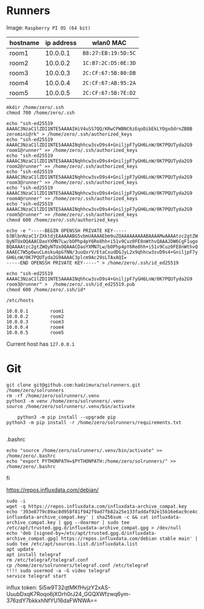 # Runners

Image: `Raspberry PI OS (64 bit)`

| hostname | ip address | wlan0 MAC           |
|----------|------------|---------------------|
| room1    | 10.0.0.1   | `B8:27:EB:19:5D:5C` |
| room2    | 10.0.0.2   | `1C:B7:2C:D5:0E:3D` |
| room3    | 10.0.0.3   | `2C:CF:67:5B:80:DB` |
| room4    | 10.0.0.4   | `2C:CF:67:AB:95:2A` |
| room5    | 10.0.0.5   | `2C:CF:67:5B:7E:D2` |

``` shell
mkdir /home/zero/.ssh
chmod 700 /home/zero/.ssh

echo "ssh-ed25519 AAAAC3NzaC1lZDI1NTE5AAAAIHiV4uSS7QQ/KRwCPWBNC6zEqoDibEkLYOgxOdrnZBBB zeromini@rk" > /home/zero/.ssh/authorized_keys
echo "ssh-ed25519 AAAAC3NzaC1lZDI1NTE5AAAAINqhhcw3svD9s4+GniljpF7yGH6LnW/0K7PQUTyda2G9 room1@runner" >> /home/zero/.ssh/authorized_keys
echo "ssh-ed25519 AAAAC3NzaC1lZDI1NTE5AAAAINqhhcw3svD9s4+GniljpF7yGH6LnW/0K7PQUTyda2G9 room2@runner" >> /home/zero/.ssh/authorized_keys
echo "ssh-ed25519 AAAAC3NzaC1lZDI1NTE5AAAAINqhhcw3svD9s4+GniljpF7yGH6LnW/0K7PQUTyda2G9 room3@runner" >> /home/zero/.ssh/authorized_keys
echo "ssh-ed25519 AAAAC3NzaC1lZDI1NTE5AAAAINqhhcw3svD9s4+GniljpF7yGH6LnW/0K7PQUTyda2G9 room4@runner" >> /home/zero/.ssh/authorized_keys
echo "ssh-ed25519 AAAAC3NzaC1lZDI1NTE5AAAAINqhhcw3svD9s4+GniljpF7yGH6LnW/0K7PQUTyda2G9 room5@runner" >> /home/zero/.ssh/authorized_keys
chmod 600 /home/zero/.ssh/authorized_keys

echo -e "-----BEGIN OPENSSH PRIVATE KEY-----
b3BlbnNzaC1rZXktdjEAAAAABG5vbmUAAAAEbm9uZQAAAAAAAAABAAAAMwAAAAtzc2gtZW
QyNTUxOQAAACDaoYXMN7Lw/bOPhp4pY6Re8hh+i51v9Cuz0FE8nWthvQAAAJDW6CgF1ugo
BQAAAAtzc2gtZWQyNTUxOQAAACDaoYXMN7Lw/bOPhp4pY6Re8hh+i51v9Cuz0FE8nWthvQ
AAAEC7W5p6wuCLmsku4pGfNN/3uuQxrV/EtaCxudDGJyL2x9qhhcw3svD9s4+GniljpF7y
GH6LnW/0K7PQUTyda2G9AAAAC3plcm9Ac29sLTAxAQI=
-----END OPENSSH PRIVATE KEY-----" > /home/zero/.ssh/id_ed25519

echo "ssh-ed25519 AAAAC3NzaC1lZDI1NTE5AAAAINqhhcw3svD9s4+GniljpF7yGH6LnW/0K7PQUTyda2G9 room3@runner" >  /home/zero/.ssh/id_ed25519.pub
chmod 600 /home/zero/.ssh/id*
```

`/etc/hosts`

``` text
10.0.0.1        room1
10.0.0.2        room2
10.0.0.3        room3
10.0.0.4        room4
10.0.0.5        room5
```

Current host has `127.0.0.1`

# Git

``` text
git clone git@github.com:hadzimura/solrunners.git /home/zero/solrunners
rm -rf /home/zero/solrunners/.venv
python3 -m venv /home/zero/solrunners/.venv
source /home/zero/solrunners/.venv/bin/activate
    
    python3 -m pip install --upgrade pip
python3 -m pip install -r /home/zero/solrunners/requirements.txt


``` 

.bashrc

``` 
echo "source /home/zero/solrunners/.venv/bin/activate" >> /home/zero/.bashrc
echo "export PYTHONPATH=$PYTHONPATH:/home/zero/solrunners/" >> /home/zero/.bashrc
``` 

fi

https://repos.influxdata.com/debian/
``` 
sudo -i
wget -q https://repos.influxdata.com/influxdata-archive_compat.key
echo '393e8779c89ac8d958f81f942f9ad7fb82a25e133faddaf92e15b16e6ac9ce4c influxdata-archive_compat.key' | sha256sum -c && cat influxdata-archive_compat.key | gpg --dearmor | sudo tee /etc/apt/trusted.gpg.d/influxdata-archive_compat.gpg > /dev/null
echo 'deb [signed-by=/etc/apt/trusted.gpg.d/influxdata-archive_compat.gpg] https://repos.influxdata.com/debian stable main' | sudo tee /etc/apt/sources.list.d/influxdata.list
apt update
apt install telegraf
rm /etc/telegraf/telegraf.conf
cp /home/zero/solrunners/telegraf.conf /etc/telegraf
!!!! sudo usermod -a -G video telegraf
service telegraf start
``` 
influx token: Si5w9T32qtMKfHvjzY2xAS-UuubDxqK7Roqo6jXOrh0rJ24_GGQXWfzwq6ym-376zdY7bkkxhNfYU16daFWNWA==